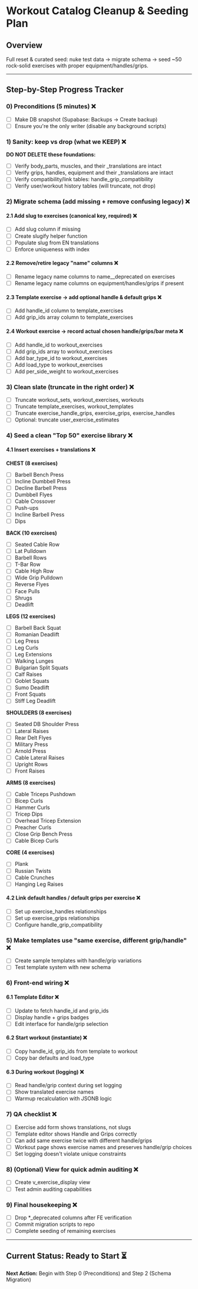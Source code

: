 # Workout Catalog Cleanup & Seeding Plan

## Overview
Full reset & curated seed: nuke test data → migrate schema → seed ~50 rock-solid exercises with proper equipment/handles/grips.

---

## Step-by-Step Progress Tracker

### 0) Preconditions (5 minutes) ❌
- [ ] Make DB snapshot (Supabase: Backups → Create backup)
- [ ] Ensure you're the only writer (disable any background scripts)

### 1) Sanity: keep vs drop (what we KEEP) ❌
**DO NOT DELETE these foundations:**
- [ ] Verify body_parts, muscles, and their _translations are intact
- [ ] Verify grips, handles, equipment and their _translations are intact  
- [ ] Verify compatibility/link tables: handle_grip_compatibility
- [ ] Verify user/workout history tables (will truncate, not drop)

### 2) Migrate schema (add missing + remove confusing legacy) ❌

#### 2.1 Add slug to exercises (canonical key, required) ❌
- [ ] Add slug column if missing
- [ ] Create slugify helper function
- [ ] Populate slug from EN translations
- [ ] Enforce uniqueness with index

#### 2.2 Remove/retire legacy "name" columns ❌
- [ ] Rename legacy name columns to name__deprecated on exercises
- [ ] Rename legacy name columns on equipment/handles/grips if present

#### 2.3 Template exercise → add optional handle & default grips ❌
- [ ] Add handle_id column to template_exercises
- [ ] Add grip_ids array column to template_exercises

#### 2.4 Workout exercise → record actual chosen handle/grips/bar meta ❌
- [ ] Add handle_id to workout_exercises
- [ ] Add grip_ids array to workout_exercises  
- [ ] Add bar_type_id to workout_exercises
- [ ] Add load_type to workout_exercises
- [ ] Add per_side_weight to workout_exercises

### 3) Clean slate (truncate in the right order) ❌
- [ ] Truncate workout_sets, workout_exercises, workouts
- [ ] Truncate template_exercises, workout_templates
- [ ] Truncate exercise_handle_grips, exercise_grips, exercise_handles
- [ ] Optional: truncate user_exercise_estimates

### 4) Seed a clean "Top 50" exercise library ❌

#### 4.1 Insert exercises + translations ❌
**CHEST (8 exercises)**
- [ ] Barbell Bench Press
- [ ] Incline Dumbbell Press  
- [ ] Decline Barbell Press
- [ ] Dumbbell Flyes
- [ ] Cable Crossover
- [ ] Push-ups
- [ ] Incline Barbell Press
- [ ] Dips

**BACK (10 exercises)**
- [ ] Seated Cable Row
- [ ] Lat Pulldown
- [ ] Barbell Rows
- [ ] T-Bar Row
- [ ] Cable High Row
- [ ] Wide Grip Pulldown
- [ ] Reverse Flyes
- [ ] Face Pulls
- [ ] Shrugs
- [ ] Deadlift

**LEGS (12 exercises)**
- [ ] Barbell Back Squat
- [ ] Romanian Deadlift
- [ ] Leg Press
- [ ] Leg Curls
- [ ] Leg Extensions
- [ ] Walking Lunges
- [ ] Bulgarian Split Squats
- [ ] Calf Raises
- [ ] Goblet Squats
- [ ] Sumo Deadlift
- [ ] Front Squats
- [ ] Stiff Leg Deadlift

**SHOULDERS (8 exercises)**
- [ ] Seated DB Shoulder Press
- [ ] Lateral Raises
- [ ] Rear Delt Flyes
- [ ] Military Press
- [ ] Arnold Press
- [ ] Cable Lateral Raises
- [ ] Upright Rows
- [ ] Front Raises

**ARMS (8 exercises)**
- [ ] Cable Triceps Pushdown
- [ ] Bicep Curls
- [ ] Hammer Curls
- [ ] Tricep Dips
- [ ] Overhead Tricep Extension
- [ ] Preacher Curls
- [ ] Close Grip Bench Press
- [ ] Cable Bicep Curls

**CORE (4 exercises)**
- [ ] Plank
- [ ] Russian Twists
- [ ] Cable Crunches
- [ ] Hanging Leg Raises

#### 4.2 Link default handles / default grips per exercise ❌
- [ ] Set up exercise_handles relationships
- [ ] Set up exercise_grips relationships  
- [ ] Configure handle_grip_compatibility

### 5) Make templates use "same exercise, different grip/handle" ❌
- [ ] Create sample templates with handle/grip variations
- [ ] Test template system with new schema

### 6) Front-end wiring ❌

#### 6.1 Template Editor ❌
- [ ] Update to fetch handle_id and grip_ids
- [ ] Display handle + grips badges
- [ ] Edit interface for handle/grip selection

#### 6.2 Start workout (instantiate) ❌
- [ ] Copy handle_id, grip_ids from template to workout
- [ ] Copy bar defaults and load_type

#### 6.3 During workout (logging) ❌
- [ ] Read handle/grip context during set logging
- [ ] Show translated exercise names
- [ ] Warmup recalculation with JSONB logic

### 7) QA checklist ❌
- [ ] Exercise add form shows translations, not slugs
- [ ] Template editor shows Handle and Grips correctly
- [ ] Can add same exercise twice with different handle/grips
- [ ] Workout page shows exercise names and preserves handle/grip choices
- [ ] Set logging doesn't violate unique constraints

### 8) (Optional) View for quick admin auditing ❌
- [ ] Create v_exercise_display view
- [ ] Test admin auditing capabilities

### 9) Final housekeeping ❌
- [ ] Drop *_deprecated columns after FE verification
- [ ] Commit migration scripts to repo
- [ ] Complete seeding of remaining exercises

---

## Current Status: Ready to Start ⏳
**Next Action:** Begin with Step 0 (Preconditions) and Step 2 (Schema Migration)